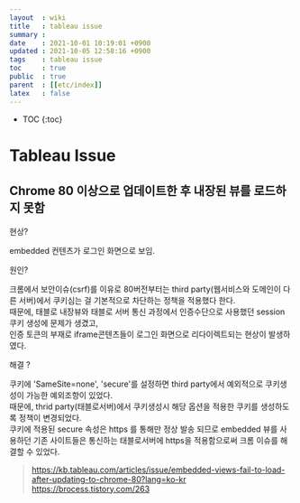 ```yaml
---
layout  : wiki
title   : tableau issue
summary : 
date    : 2021-10-01 10:19:01 +0900
updated : 2021-10-05 12:58:16 +0900
tags    : tableau issue
toc     : true
public  : true
parent  : [[etc/index]]
latex   : false
---
```

* TOC
{:toc}

# Tableau Issue

## Chrome 80 이상으로 업데이트한 후 내장된 뷰를 로드하지 못함

현상?  

embedded 컨텐츠가 로그인 화면으로 보임. 

원인? 

크롬에서 보안이슈(csrf)를 이유로 80버전부터는 third party(웹서비스와 도메인이 다른 서버)에서 쿠키심는 걸 기본적으로 차단하는 정책을 적용했다 한다. \
때문에, 태블로 내장뷰와 태블로 서버 통신 과정에서 인증수단으로 사용했던 session 쿠키 생성에 문제가 생겼고, \
인증 토큰의 부재로 iframe콘텐츠들이 로그인 화면으로 리다이렉트되는 현상이 발생하였다.

해결 ?

쿠키에 'SameSite=none', 'secure'를 설정하면 third party에서 예외적으로 쿠키생성이 가능한 예외조항이 있었다. \
때문에, thrid party(태블로서버)에서 쿠키생성시 해당 옵션을 적용한 쿠키를 생성하도록 정책이 변경되었다. \
쿠키에 적용된 secure 속성은 https 를 통해만 정상 발송 되므로 embedded 뷰를 사용하던 기존 사이트들은 통신하는 태블로서버에 https을 적용함으로써 크롬 이슈를 해결할 수 있었다. 

> https://kb.tableau.com/articles/issue/embedded-views-fail-to-load-after-updating-to-chrome-80?lang=ko-kr \
> https://brocess.tistory.com/263
